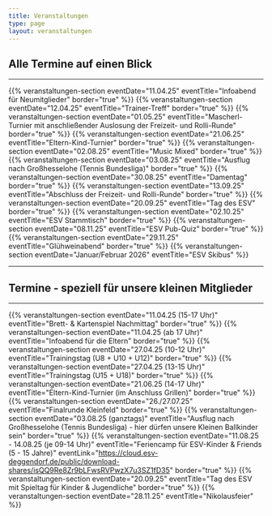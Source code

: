 ```yaml
---
title: Veranstaltungen
type: page
layout: veranstaltungen
---
```


## Alle Termine auf einen Blick

<hr />

{{% veranstaltungen-section eventDate="11.04.25" eventTitle="Infoabend für Neumitglieder" border="true" %}}
{{% veranstaltungen-section eventDate="12.04.25" eventTitle="Trainer-Treff" border="true" %}}
{{% veranstaltungen-section eventDate="01.05.25" eventTitle="Mascherl-Turnier mit anschließender Auslosung der Freizeit- und Rolli-Runde" border="true" %}}
{{% veranstaltungen-section eventDate="21.06.25" eventTitle="Eltern-Kind-Turnier" border="true" %}}
{{% veranstaltungen-section eventDate="02.08.25" eventTitle="Music Mixed" border="true" %}}
{{% veranstaltungen-section eventDate="03.08.25" eventTitle="Ausflug nach Großhesselohe (Tennis Bundesliga)" border="true" %}}
{{% veranstaltungen-section eventDate="30.08.25" eventTitle="Damentag" border="true" %}}
{{% veranstaltungen-section eventDate="13.09.25" eventTitle="Abschluss der Freizeit- und Rolli-Runde" border="true" %}}
{{% veranstaltungen-section eventDate="20.09.25" eventTitle="Tag des ESV" border="true" %}}
{{% veranstaltungen-section eventDate="02.10.25" eventTitle="ESV Stammtisch" border="true" %}}
{{% veranstaltungen-section eventDate="08.11.25" eventTitle="ESV Pub-Quiz" border="true" %}}
{{% veranstaltungen-section eventDate="29.11.25" eventTitle="Glühweinabend" border="true" %}}
{{% veranstaltungen-section eventDate="Januar/Februar 2026" eventTitle="ESV Skibus" %}}

<hr />

## Termine - speziell für unsere kleinen Mitglieder

<hr />

{{% veranstaltungen-section eventDate="11.04.25 (15-17 Uhr)" eventTitle="Brett- & Kartenspiel Nachmittag" border="true" %}}
{{% veranstaltungen-section eventDate="11.04.25 (ab 17 Uhr)" eventTitle="Infoabend für die Eltern" border="true" %}}
{{% veranstaltungen-section eventDate="27.04.25 (10-12 Uhr)" eventTitle="Trainingstag (U8 + U10 + U12)" border="true" %}}
{{% veranstaltungen-section eventDate="27.04.25 (13-15 Uhr)" eventTitle="Trainingstag (U15 + U18)" border="true" %}}
{{% veranstaltungen-section eventDate="21.06.25 (14-17 Uhr)" eventTitle="Eltern-Kind-Turnier (im Anschluss Grillen)" border="true" %}}
{{% veranstaltungen-section eventDate="26./27.07.25" eventTitle="Finalrunde Kleinfeld" border="true" %}}
{{% veranstaltungen-section eventDate="03.08.25 (ganztags)" eventTitle="Ausflug nach Großhesselohe (Tennis Bundesliga) - hier dürfen unsere Kleinen Ballkinder sein" border="true" %}}
{{% veranstaltungen-section eventDate="11.08.25 - 14.08.25 (je 09-14 Uhr)" eventTitle="Feriencamp für ESV-Kinder & Friends (5 - 15 Jahre)" eventLink="https://cloud.esv-deggendorf.de/public/download-shares/isQQ9Re8Zr9bLFwsRVPwzX7u3SZ1fD35" border="true" %}}
{{% veranstaltungen-section eventDate="20.09.25" eventTitle="Tag des ESV mit Spieltag für Kinder & Jugendliche" border="true" %}}
{{% veranstaltungen-section eventDate="28.11.25" eventTitle="Nikolausfeier" %}}
